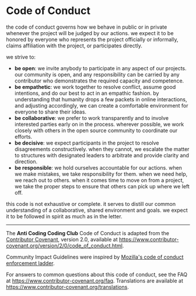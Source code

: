 # Code of Conduct

the code of conduct governs how we behave in public or in private
whenever the project will be judged by our actions.
we expect it to be honored by everyone who represents the project
officially or informally, claims affiliation with the project, or participates directly.

we strive to:

* **be open**: we invite anybody to participate in any aspect of our projects.
  our community is open, and any responsibility can be carried by any contributor who demonstrates the required capacity and competence.
* **be empathetic**: we work together to resolve conflict, assume good intentions, and do our best to act in an empathic fashion.
  by understanding that humanity drops a few packets in online interactions, and adjusting accordingly, we can create a comfortable environment for everyone to share their ideas.
* **be collaborative**: we prefer to work transparently
  and to involve interested parties early on in the process.
  wherever possible, we work closely with others in the open source community
  to coordinate our efforts.
* **be decisive**: we expect participants in the project to resolve disagreements constructively.
  when they cannot, we escalate the matter to structures
  with designated leaders to arbitrate and provide clarity and direction.
* **be responsible**: we hold ourselves accountable for our actions.
  when we make mistakes, we take responsibility for them.
  when we need help, we reach out to others.
  when it comes time to move on from a project,
  we take the proper steps to ensure that others can pick up where we left off.

this code is not exhaustive or complete.
it serves to distill our common understanding of a
collaborative, shared environment and goals.
we expect it to be followed in spirit as much as in the letter.

---

The **Anti Coding Coding Club** Code of Conduct is adapted from the [Contributor Covenant][homepage],
version 2.0, available at
https://www.contributor-covenant.org/version/2/0/code_of_conduct.html.

Community Impact Guidelines were inspired by [Mozilla's code of conduct
enforcement ladder](https://github.com/mozilla/diversity).

[homepage]: https://www.contributor-covenant.org

For answers to common questions about this code of conduct, see the FAQ at
https://www.contributor-covenant.org/faq. Translations are available at
https://www.contributor-covenant.org/translations.